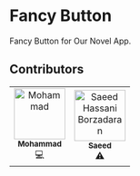 # Fancy Button
Fancy Button for Our Novel App.

## Contributors

<table> 
    <tr>
        <td align="center"><a href="#"><img
                src="https://avatars.githubusercontent.com/u/47541819?v=4" width="90px;"
                alt="Mohammad"/><br/><sub><b>Mohammad</b></sub></a><br/><a
                 title="Code">💻</a></td>
        <td align="center"><a href="#"><img
                src="https://avatars.githubusercontent.com/u/20496196?v=4" width="90px;"
                alt="Saeed Hassani Borzadaran"/><br/><sub><b>Saeed</b></sub></a><br/><a
                 title="Code">⚠</a></td>
    </tr>
</table>
